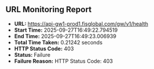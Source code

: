 ## URL Monitoring Report

- **URL:** https://api-gw1-prod1.fisglobal.com/gw/v1/health
- **Start Time:** 2025-09-27T16:49:22.794519
- **End Time:** 2025-09-27T16:49:23.006939
- **Total Time Taken:** 0.21242 seconds
- **HTTP Status Code:** 403
- **Status:** Failure
- **Failure Reason:** HTTP Status Code: 403
